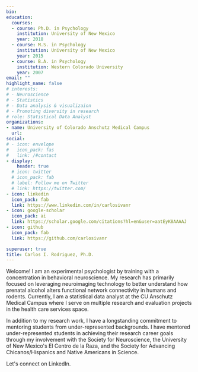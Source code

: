 ```yaml
---
bio:
education:
  courses:
  - course: Ph.D. in Psychology
    institution: University of New Mexico
    year: 2018
  - course: M.S. in Psychology
    institution: University of New Mexico
    year: 2015
  - course: B.A. in Psychology
    institution: Western Colorado University
    year: 2007
email: ""
highlight_name: false
# interests:
# - Neuroscience
# - Statistics
# - Data analysis & visualizaion
# - Promoting diversity in research
# role: Statistical Data Analyst
organizations:
- name: University of Colorado Anschutz Medical Campus
  url: 
social:
# - icon: envelope
#   icon_pack: fas
#   link: /#contact
- display:
    header: true
  # icon: twitter
  # icon_pack: fab
  # label: Follow me on Twitter
  # link: https://twitter.com/
- icon: linkedin
  icon_pack: fab
  link: https://www.linkedin.com/in/carlosivanr
- icon: google-scholar
  icon_pack: ai
  link: https://scholar.google.com/citations?hl=en&user=aatEyK8AAAAJ
- icon: github
  icon_pack: fab
  link: https://github.com/carlosivanr

superuser: true
title: Carlos I. Rodriguez, Ph.D.
---
```


Welcome! I am an experimental psychologist by training with a concentration in behavioral neuroscience. My research has primarily focused on leveraging neuroimaging technology to better understand how prenatal alcohol alters functional network connectivity in humans and rodents. Currently, I am a statistical data analyst at the CU Anschutz Medical Campus where I serve on multiple research and evaluation projects in the health care services space.

In addition to my research work, I have a longstanding commitment to mentoring students from under-represented backgrounds. I have mentored under-represented students in achieving their research career goals through my involvement with the Society for Neuroscience, the University of New Mexico's El Centro de la Raza, and the Society for Advancing Chicanos/Hispanics and Native Americans in Science. 

Let's connect on LinkedIn.



<!--
{{< icon name="download" pack="fas" >}} Download my {{< staticref "media/carlos_rodriguez_cv.pdf" "newtab" >}}CV{{< /staticref >}}.

{{< icon name="download" pack="fas" >}} Download my {{< staticref "media/carlos_rodriguez_resume.pdf" "newtab" >}}Resume{{< /staticref >}}.
--!>

